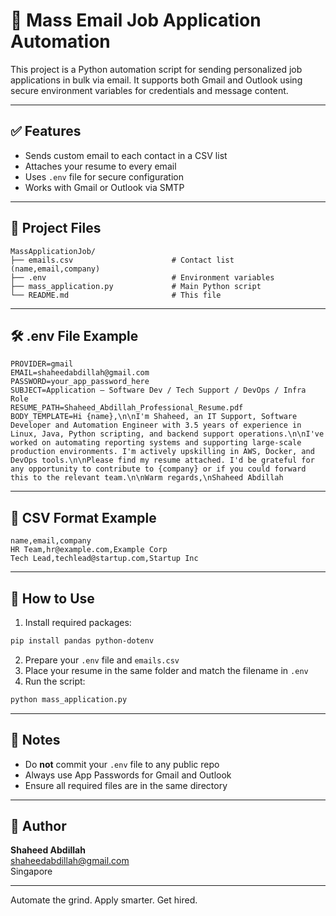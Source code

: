# 📧 Mass Email Job Application Automation

This project is a Python automation script for sending personalized job applications in bulk via email. It supports both Gmail and Outlook using secure environment variables for credentials and message content.

---

## ✅ Features
- Sends custom email to each contact in a CSV list
- Attaches your resume to every email
- Uses `.env` file for secure configuration
- Works with Gmail or Outlook via SMTP

---

## 📁 Project Files
```
MassApplicationJob/
├── emails.csv                      # Contact list (name,email,company)
├── .env                            # Environment variables
├── mass_application.py             # Main Python script
└── README.md                       # This file
```

---

## 🛠️ .env File Example
```env
PROVIDER=gmail
EMAIL=shaheedabdillah@gmail.com
PASSWORD=your_app_password_here
SUBJECT=Application – Software Dev / Tech Support / DevOps / Infra Role
RESUME_PATH=Shaheed_Abdillah_Professional_Resume.pdf
BODY_TEMPLATE=Hi {name},\n\nI'm Shaheed, an IT Support, Software Developer and Automation Engineer with 3.5 years of experience in Linux, Java, Python scripting, and backend support operations.\n\nI've worked on automating reporting systems and supporting large-scale production environments. I'm actively upskilling in AWS, Docker, and DevOps tools.\n\nPlease find my resume attached. I'd be grateful for any opportunity to contribute to {company} or if you could forward this to the relevant team.\n\nWarm regards,\nShaheed Abdillah
```

---

## 📑 CSV Format Example
```csv
name,email,company
HR Team,hr@example.com,Example Corp
Tech Lead,techlead@startup.com,Startup Inc
```

---

## 🚀 How to Use
1. Install required packages:
```bash
pip install pandas python-dotenv
```
2. Prepare your `.env` file and `emails.csv`
3. Place your resume in the same folder and match the filename in `.env`
4. Run the script:
```bash
python mass_application.py
```

---

## 🔐 Notes
- Do **not** commit your `.env` file to any public repo
- Always use App Passwords for Gmail and Outlook
- Ensure all required files are in the same directory

---

## 👤 Author
**Shaheed Abdillah**  
shaheedabdillah@gmail.com  
Singapore

---

Automate the grind. Apply smarter. Get hired.
